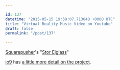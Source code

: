 ```yaml
---

id: 137
datetime: "2015-05-15 19:39:07.713048 +0000 UTC"
title: "Virtual Reality Music Video on Youtube"
draft: false
permalink: "/post/137"

---
```


[Squarepusher](https://en.wikipedia.org/wiki/Squarepusher)'s "[Stor Eiglass](https://www.youtube.com/watch?v=6Olt-ZtV_CE)"

[io9](http://io9.com) has [a little more detail on the project](http://io9.com/squarepushers-trippy-new-vr-video-puts-you-in-control-o-1704430410).
